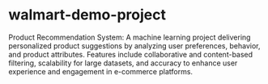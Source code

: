 # walmart-demo-project
Product Recommendation System: A machine learning project delivering personalized product suggestions by analyzing user preferences, behavior, and product attributes. Features include collaborative and content-based filtering, scalability for large datasets, and accuracy to enhance user experience and engagement in e-commerce platforms.
